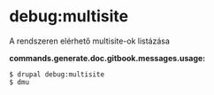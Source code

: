 # debug:multisite
A rendszeren elérhető multisite-ok listázása

**commands.generate.doc.gitbook.messages.usage:**
```
$ drupal debug:multisite
$ dmu  
```
